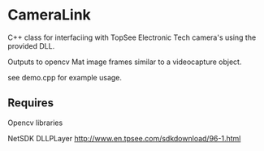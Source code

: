 CameraLink
==========
C++ class for interfaciing with TopSee Electronic Tech camera's using 
the provided DLL. 

Outputs to opencv Mat image frames similar to a videocapture object. 

see demo.cpp for example usage.  

Requires
--------
Opencv libraries

NetSDK
DLLPLayer
http://www.en.tpsee.com/sdkdownload/96-1.html